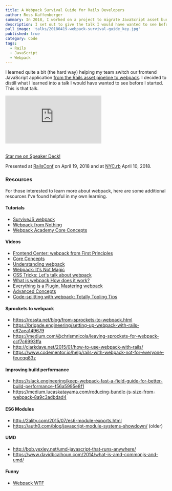 ```yaml
---
title: A Webpack Survival Guide for Rails Developers
author: Ross Kaffenberger
summary: In 2018, I worked on a project to migrate JavaScript asset bundling over from the Rails asset pipeline over to webpack alongside the Webpacker gem. This talk captures some of the mistakes we made, how we fixed them, and highlights general lessons to help Rails developers understand how webpack works and how it differs from its predecessor.
description: I set out to give the talk I would have wanted to see before making the switch from Sprockets to Webpacker in a large Rails application. This talk captures some of the mistakes we made, how we fixed them, and highlights general lessons to help Rails developers understand how webpack works and how it differs from its predecessor. RailsConf, Pittsburgh PA, April 2018.
pull_image: 'talks/20180419-webpack-survival-guide_key.jpg'
published: true
category: Code
tags:
  - Rails
  - JavaScript
  - Webpack
---
```


I learned quite a bit (the hard way) helping my team switch our frontend JavaScript application [from the Rails asset pipeline to webpack](/blog/from-sprockets-to-webpack.html). I decided to distill what I learned into a talk I would have wanted to see before I started. This is that talk.

<div class="video-container">
  <iframe src="https://www.youtube.com/embed/fKOq5_2qj54" frameborder="0" allowfullscreen></iframe>
</div>

<br />

<script async class="speakerdeck-embed" data-id="5037cb0f063b425989d5287327d274e7" data-ratio="1.77777777777778" src="//speakerdeck.com/assets/embed.js"></script>

[Star me on Speaker Deck!](https://speakerdeck.com/rossta/a-webpack-survival-guide-for-rails-developers)

Presented at [RailsConf](https://railsconf.com/program/sessions#session-549) on April 19, 2018 and at [NYC.rb](https://www.meetup.com/NYC-rb/events/ztpmfpyxgbnb/) April 10, 2018.

### Resources

For those interested to learn more about webpack, here are some additional resources I've found helpful in my own learning.

#### Tutorials

- [SurviveJS webpack](https://survivejs.com/webpack)
- [Webpack from Nothing](https://what-problem-does-it-solve.com/webpack)
- [Webpack Academy Core Concepts](https://webpack.academy/courses/104961)

#### Videos

- [Frontend Center: webpack from First Principles](https://www.youtube.com/watch?v=WQue1AN93YU)
- [Core Concepts](https://www.youtube.com/watch?v=AZPYL30ozCY)
- [Understanding webpack](https://www.youtube.com/watch?v=bm7RlNEcQM0)
- [Webpack: It's Not Magic](https://www.youtube.com/watch?v=U_G7j-DnQCE)
- [CSS Tricks: Let's talk about webpack](https://css-tricks.com/video-screencasts/lets-talk-webpack/)
- [What is webpack How does it work?](https://www.youtube.com/watch?v=GU-2T7k9NfI)
- [Everything is a Plugin, Mastering webpack](https://www.youtube.com/watch?v=4tQiJaFzuJ8)
- [Advanced Concepts](https://www.youtube.com/watch?v=MzVFrIAwwS8)
- [Code-splitting with webpack: Totally Tooling Tips](https://www.youtube.com/watch?v=QH94CXVv3UE)

#### Sprockets to webpack

- https://rossta.net/blog/from-sprockets-to-webpack.html
- https://brigade.engineering/setting-up-webpack-with-rails-c62aea149679
- https://medium.com/@chrismnicola/leaving-sprockets-for-webpack-ccf7c6993ffa
- http://clarkdave.net/2015/01/how-to-use-webpack-with-rails/
- https://www.codementor.io/help/rails-with-webpack-not-for-everyone-feucqq83z

#### Improving build performance

- https://slack.engineering/keep-webpack-fast-a-field-guide-for-better-build-performance-f56a5995e8f1
- https://medium.lucaskatayama.com/reducing-bundle-js-size-from-webpack-8a9c3adbdad4

#### ES6 Modules

- http://2ality.com/2015/07/es6-module-exports.html
- https://auth0.com/blog/javascript-module-systems-showdown/ (older)

#### UMD

- http://bob.yexley.net/umd-javascript-that-runs-anywhere/
- https://www.davidbcalhoun.com/2014/what-is-amd-commonjs-and-umd/

#### Funny

- [Webpack WTF](https://webpack.wtf)
